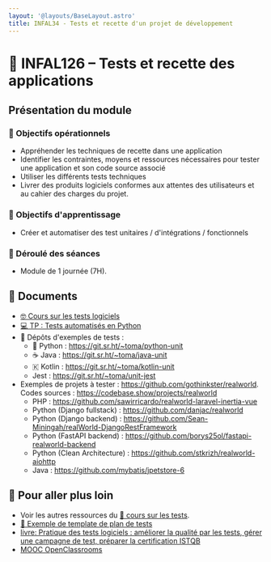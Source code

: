 ```yaml
---
layout: '@layouts/BaseLayout.astro'
title: INFAL34 - Tests et recette d'un projet de développement 
---
```


# 🧪 INFAL126 – Tests et recette des applications

## Présentation du module

### 🎯 Objectifs opérationnels

- Appréhender les techniques de recette dans une application
- Identifier les contraintes, moyens et ressources nécessaires pour tester une application et son code source associé
- Utiliser les différents tests techniques
- Livrer des produits logiciels conformes aux attentes des utilisateurs et au cahier des charges du projet.

### 🎯 Objectifs d'apprentissage

- Créer et automatiser des test unitaires / d'intégrations / fonctionnels

### 📅 Déroulé des séances

- Module de 1 journée (7H).

## 📑 Documents

- [🤓 Cours sur les tests logiciels](/cesi/b2/tests/cours)
- [💻 TP : Tests automatisés en Python](/tests/unit/python/tp-python-tests)
-  Dépôts d'exemples de tests :
  - 󰌠 Python : <https://git.sr.ht/~toma/python-unit>
  - ☕ Java : <https://git.sr.ht/~toma/java-unit>
  - 🇰 Kotlin : <https://git.sr.ht/~toma/kotlin-unit>
  - Jest : <https://git.sr.ht/~toma/unit-jest>
- Exemples de projets à tester : <https://github.com/gothinkster/realworld>. Codes sources : <https://codebase.show/projects/realworld>
  - PHP : <https://github.com/sawirricardo/realworld-laravel-inertia-vue>
  - Python (Django fullstack) : <https://github.com/danjac/realworld>
  - Python (Django backend) : <https://github.com/Sean-Miningah/realWorld-DjangoRestFramework>
  - Python (FastAPI backend) : <https://github.com/borys25ol/fastapi-realworld-backend>
  - Python (Clean Architecture) : <https://github.com/stkrizh/realworld-aiohttp>
  - Java : <https://github.com/mybatis/jpetstore-6>

## 🚀 Pour aller plus loin

- Voir les autres ressources du [🧪 cours sur les tests](/tests).
- [📖 Exemple de template de plan de tests](/tests/methodo/exemple-template-plan-tests)
- [livre: Pratique des tests logiciels : améliorer la qualité par les tests, gérer une campagne de test, préparer la certification ISTQB](https://univ.scholarvox.com/catalog/book/docid/88913275)
- [MOOC OpenClassrooms](https://openclassrooms.com/fr/courses/6100311-testez-votre-code-java-pour-realiser-des-applications-de-qualite)

